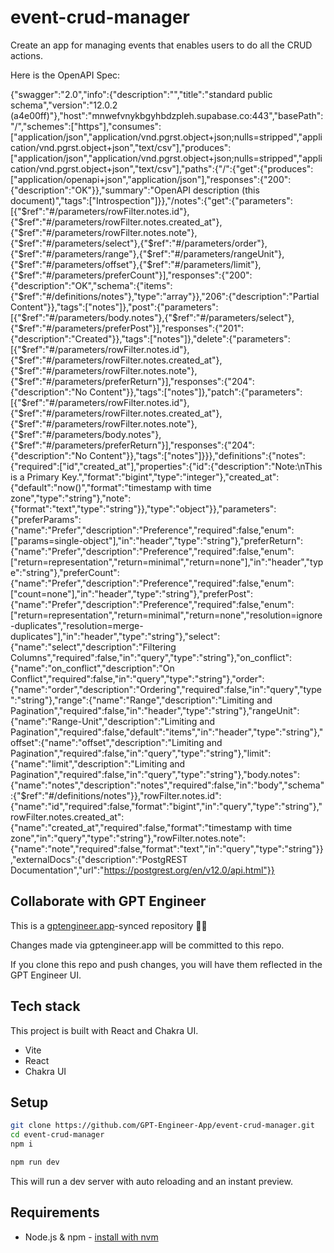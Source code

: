 # event-crud-manager

Create an app for managing events that enables users to do all the CRUD actions. 

Here is the OpenAPI Spec: 

{"swagger":"2.0","info":{"description":"","title":"standard public schema","version":"12.0.2 (a4e00ff)"},"host":"mnwefvnykbgyhbdzpleh.supabase.co:443","basePath":"/","schemes":["https"],"consumes":["application/json","application/vnd.pgrst.object+json;nulls=stripped","application/vnd.pgrst.object+json","text/csv"],"produces":["application/json","application/vnd.pgrst.object+json;nulls=stripped","application/vnd.pgrst.object+json","text/csv"],"paths":{"/":{"get":{"produces":["application/openapi+json","application/json"],"responses":{"200":{"description":"OK"}},"summary":"OpenAPI description (this document)","tags":["Introspection"]}},"/notes":{"get":{"parameters":[{"$ref":"#/parameters/rowFilter.notes.id"},{"$ref":"#/parameters/rowFilter.notes.created_at"},{"$ref":"#/parameters/rowFilter.notes.note"},{"$ref":"#/parameters/select"},{"$ref":"#/parameters/order"},{"$ref":"#/parameters/range"},{"$ref":"#/parameters/rangeUnit"},{"$ref":"#/parameters/offset"},{"$ref":"#/parameters/limit"},{"$ref":"#/parameters/preferCount"}],"responses":{"200":{"description":"OK","schema":{"items":{"$ref":"#/definitions/notes"},"type":"array"}},"206":{"description":"Partial Content"}},"tags":["notes"]},"post":{"parameters":[{"$ref":"#/parameters/body.notes"},{"$ref":"#/parameters/select"},{"$ref":"#/parameters/preferPost"}],"responses":{"201":{"description":"Created"}},"tags":["notes"]},"delete":{"parameters":[{"$ref":"#/parameters/rowFilter.notes.id"},{"$ref":"#/parameters/rowFilter.notes.created_at"},{"$ref":"#/parameters/rowFilter.notes.note"},{"$ref":"#/parameters/preferReturn"}],"responses":{"204":{"description":"No Content"}},"tags":["notes"]},"patch":{"parameters":[{"$ref":"#/parameters/rowFilter.notes.id"},{"$ref":"#/parameters/rowFilter.notes.created_at"},{"$ref":"#/parameters/rowFilter.notes.note"},{"$ref":"#/parameters/body.notes"},{"$ref":"#/parameters/preferReturn"}],"responses":{"204":{"description":"No Content"}},"tags":["notes"]}}},"definitions":{"notes":{"required":["id","created_at"],"properties":{"id":{"description":"Note:\nThis is a Primary Key.<pk/>","format":"bigint","type":"integer"},"created_at":{"default":"now()","format":"timestamp with time zone","type":"string"},"note":{"format":"text","type":"string"}},"type":"object"}},"parameters":{"preferParams":{"name":"Prefer","description":"Preference","required":false,"enum":["params=single-object"],"in":"header","type":"string"},"preferReturn":{"name":"Prefer","description":"Preference","required":false,"enum":["return=representation","return=minimal","return=none"],"in":"header","type":"string"},"preferCount":{"name":"Prefer","description":"Preference","required":false,"enum":["count=none"],"in":"header","type":"string"},"preferPost":{"name":"Prefer","description":"Preference","required":false,"enum":["return=representation","return=minimal","return=none","resolution=ignore-duplicates","resolution=merge-duplicates"],"in":"header","type":"string"},"select":{"name":"select","description":"Filtering Columns","required":false,"in":"query","type":"string"},"on_conflict":{"name":"on_conflict","description":"On Conflict","required":false,"in":"query","type":"string"},"order":{"name":"order","description":"Ordering","required":false,"in":"query","type":"string"},"range":{"name":"Range","description":"Limiting and Pagination","required":false,"in":"header","type":"string"},"rangeUnit":{"name":"Range-Unit","description":"Limiting and Pagination","required":false,"default":"items","in":"header","type":"string"},"offset":{"name":"offset","description":"Limiting and Pagination","required":false,"in":"query","type":"string"},"limit":{"name":"limit","description":"Limiting and Pagination","required":false,"in":"query","type":"string"},"body.notes":{"name":"notes","description":"notes","required":false,"in":"body","schema":{"$ref":"#/definitions/notes"}},"rowFilter.notes.id":{"name":"id","required":false,"format":"bigint","in":"query","type":"string"},"rowFilter.notes.created_at":{"name":"created_at","required":false,"format":"timestamp with time zone","in":"query","type":"string"},"rowFilter.notes.note":{"name":"note","required":false,"format":"text","in":"query","type":"string"}},"externalDocs":{"description":"PostgREST Documentation","url":"https://postgrest.org/en/v12.0/api.html"}}

## Collaborate with GPT Engineer

This is a [gptengineer.app](https://gptengineer.app)-synced repository 🌟🤖

Changes made via gptengineer.app will be committed to this repo.

If you clone this repo and push changes, you will have them reflected in the GPT Engineer UI.

## Tech stack

This project is built with React and Chakra UI.

- Vite
- React
- Chakra UI

## Setup

```sh
git clone https://github.com/GPT-Engineer-App/event-crud-manager.git
cd event-crud-manager
npm i
```

```sh
npm run dev
```

This will run a dev server with auto reloading and an instant preview.

## Requirements

- Node.js & npm - [install with nvm](https://github.com/nvm-sh/nvm#installing-and-updating)
